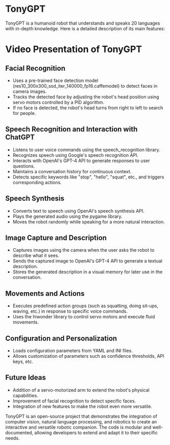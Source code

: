 # TonyGPT

TonyGPT is a humanoid robot that understands and speaks 20 languages with in-depth knowledge. Here is a detailed description of its main features:

# Video Presentation of TonyGPT

## Facial Recognition

* Uses a pre-trained face detection model (res10_300x300_ssd_iter_140000_fp16.caffemodel) to detect faces in camera images.
* Tracks the detected face by adjusting the robot's head position using servo motors controlled by a PID algorithm.
* If no face is detected, the robot's head turns from right to left to search for people.

## Speech Recognition and Interaction with ChatGPT

* Listens to user voice commands using the speech_recognition library.
* Recognizes speech using Google's speech recognition API.
* Interacts with OpenAI's GPT-4 API to generate responses to user questions.
* Maintains a conversation history for continuous context.
* Detects specific keywords like "stop", "hello", "squat", etc., and triggers corresponding actions.

## Speech Synthesis

* Converts text to speech using OpenAI's speech synthesis API.
* Plays the generated audio using the pygame library.
* Moves the robot randomly while speaking for a more natural interaction.

## Image Capture and Description

* Captures images using the camera when the user asks the robot to describe what it sees.
* Sends the captured image to OpenAI's GPT-4 API to generate a textual description.
* Stores the generated description in a visual memory for later use in the conversation.

## Movements and Actions

* Executes predefined action groups (such as squatting, doing sit-ups, waving, etc.) in response to specific voice commands.
* Uses the hiwonder library to control servo motors and execute fluid movements.

## Configuration and Personalization

* Loads configuration parameters from YAML and INI files.
* Allows customization of parameters such as confidence thresholds, API keys, etc.

## Future Ideas

* Addition of a servo-motorized arm to extend the robot's physical capabilities.
* Improvement of facial recognition to detect specific faces.
* Integration of new features to make the robot even more versatile.

TonyGPT is an open-source project that demonstrates the integration of computer vision, natural language processing, and robotics to create an interactive and versatile robotic companion. The code is modular and well-documented, allowing developers to extend and adapt it to their specific needs.
